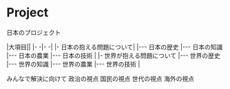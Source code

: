 # Project
日本のプロジェクト

|大項目||
|- -|- -|
|- 日本の抱える問題について|
|--- 日本の歴史
|--- 日本の知識
|--- 日本の農業
|--- 日本の技術
|
|- 世界が抱える問題について
|--- 世界の歴史
|--- 世界の知識
|--- 世界の農業
|--- 世界の技術
|

みんなで解決に向けて
政治の視点
国民の視点
世代の視点
海外の視点
